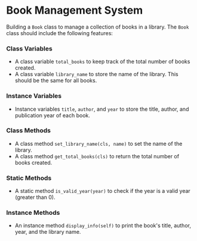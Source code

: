 # Book Management System

Building a `Book` class to manage a collection of books in a library. The `Book` class should include the following features:


### Class Variables
- A class variable `total_books` to keep track of the total number of books created.
- A class variable `library_name` to store the name of the library. This should be the same for all books.

### Instance Variables
- Instance variables `title`, `author`, and `year` to store the title, author, and publication year of each book.

### Class Methods
- A class method `set_library_name(cls, name)` to set the name of the library.
- A class method `get_total_books(cls)` to return the total number of books created.

### Static Methods
- A static method `is_valid_year(year)` to check if the year is a valid year (greater than 0).

### Instance Methods
- An instance method `display_info(self)` to print the book's title, author, year, and the library name.